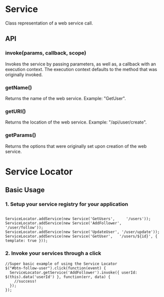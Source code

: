 # Service

Class representation of a web service call.

## API

### invoke(params, callback, scope) 

Invokes the service by passing parameters, as well as, a callback with an execution context. The execution context defaults to the method that was originally invoked.

### getName() 

Returns the name of the web service. Example: "GetUser".

### getURI()

Returns the location of the web service. Example: "/api/user/create".

### getParams()

Returns the options that were originally set upon creation of the web service.

# Service Locator

## Basic Usage 


### 1. Setup your service registry for your application

<pre><code>
ServiceLocator.addService(new Service('GetUsers',     '/users'));
ServiceLocator.addService(new Service('AddFollower',  '/user/follow'));
ServiceLocator.addService(new Service('UpdateUser', '/user/update'));
ServiceLocator.addService(new Service('GetUser',   '/users/${id}', { template: true }));
</code></pre>

### 2. Invoke your services through a click

<pre><code>//Super basic example of using the Service Locator
$("#btn-follow-user").click(function(event) {
  ServiceLocator.getService('AddFollower').invoke({ userId: $(this).data('userId') }, function(err, data) {
    //success!
  });
});
</code></pre>